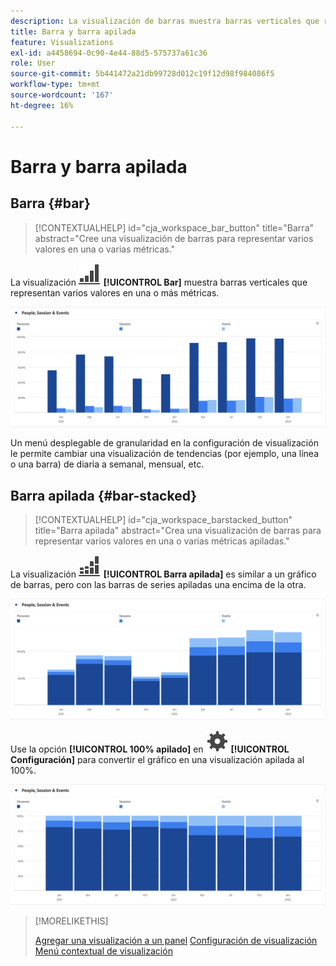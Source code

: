 ```yaml
---
description: La visualización de barras muestra barras verticales que representan varios valores en una o más métricas.
title: Barra y barra apilada
feature: Visualizations
exl-id: a4458694-0c90-4e44-88d5-575737a61c36
role: User
source-git-commit: 5b441472a21db99728d012c19f12d98f984086f5
workflow-type: tm+mt
source-wordcount: '167'
ht-degree: 16%

---
```


# Barra y barra apilada

## Barra {#bar}

<!-- markdownlint-disable MD034 -->

>[!CONTEXTUALHELP]
>id="cja_workspace_bar_button"
>title="Barra"
>abstract="Cree una visualización de barras para representar varios valores en una o varias métricas."

<!-- markdownlint-enable MD034 -->


La visualización ![GraphBarVertical](/help/assets/icons/GraphBarVertical.svg) **[!UICONTROL Bar]** muestra barras verticales que representan varios valores en una o más métricas.

![Visualización de barra vertical que muestra varias métricas, incluidas Vistas de página, Visitas, Entradas y Salidas.](assets/bar.png)

Un menú desplegable de granularidad en la configuración de visualización le permite cambiar una visualización de tendencias (por ejemplo, una línea o una barra) de diaria a semanal, mensual, etc.

## Barra apilada {#bar-stacked}

<!-- markdownlint-disable MD034 -->

>[!CONTEXTUALHELP]
>id="cja_workspace_barstacked_button"
>title="Barra apilada"
>abstract="Crea una visualización de barras para representar varios valores en una o varias métricas apiladas."

<!-- markdownlint-enable MD034 -->


La visualización ![GraphBarVerticalStacked](/help/assets/icons/GraphBarVerticalStacked.svg) **[!UICONTROL Barra apilada]** es similar a un gráfico de barras, pero con las barras de series apiladas una encima de la otra.

![Gráfico de barras apiladas que muestra varias métricas.](assets/bar-stacked.png)

Use la opción **[!UICONTROL 100% apilado]** en ![Configuración](/help/assets/icons/Setting.svg) **[!UICONTROL Configuración]** para convertir el gráfico en una visualización apilada al 100%.

![Gráfico de barras apiladas al 100%.](assets/bar-stacked100.png)

>[!MORELIKETHIS]
>
>[Agregar una visualización a un panel](/help/analysis-workspace/visualizations/freeform-analysis-visualizations.md#add-visualizations-to-a-panel)
>[Configuración de visualización](/help/analysis-workspace/visualizations/freeform-analysis-visualizations.md#settings)
>[Menú contextual de visualización ](/help/analysis-workspace/visualizations/freeform-analysis-visualizations.md#context-menu)
>


